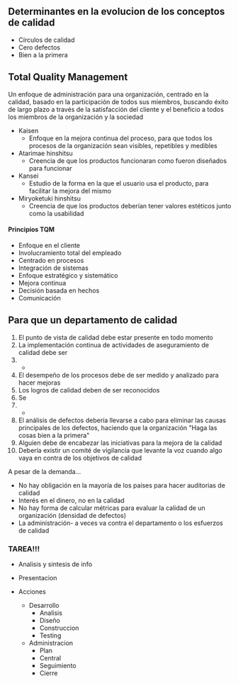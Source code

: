 ## Determinantes en la evolucion de los conceptos de calidad
- Círculos de calidad
- Cero defectos
- Bien a la primera

## Total Quality Management
Un enfoque de administración para una organización, centrado en la calidad, basado en la participación de todos sus miembros, buscando éxito de largo plazo a través de la satisfacción del cliente y el beneficio a todos los miembros de la organización y la sociedad

- Kaisen
	- Enfoque en la mejora continua del proceso, para que todos los procesos de la organización sean visibles, repetibles y medibles
- Atarimae hinshitsu
	- Creencia de que los productos funcionaran como fueron diseñados para funcionar
- Kansei
	- Estudio de la forma en la que el usuario usa el producto, para facilitar la mejora del mismo
- Miryoketuki hinshitsu
	- Creencia de que los productos deberían tener valores estéticos junto como la usabilidad

#### Principios TQM
- Enfoque en el cliente
- Involucramiento total del empleado
- Centrado en procesos
- Integración de sistemas
- Enfoque estratégico y sistemático
- Mejora continua
- Decisión basada en hechos
- Comunicación
## Para que un departamento de calidad
1. El punto de vista de calidad debe estar presente en todo momento
2. La implementación continua de actividades de aseguramiento de calidad debe ser
3. -
4. El desempeño de los procesos debe de ser medido y analizado para hacer mejoras
5. Los logros de calidad deben de ser reconocidos
6. Se
7. -
8. El análisis de defectos debería llevarse a cabo para eliminar las causas principales de los defectos, haciendo que la organización "Haga las cosas bien a la primera"
9. Alguien debe de encabezar las iniciativas para la mejora de la calidad
10. Debería existir un comité de vigilancia que levante la voz cuando algo vaya  en contra de los objetivos de calidad

A pesar de la demanda...
- No hay obligación en la mayoría de los países para hacer auditorias de calidad
- Interés en el dinero, no en la calidad
- No hay forma de calcular métricas para evaluar la calidad de un organización (densidad de defectos)
- La administración- a veces va contra el departamento o los esfuerzos de calidad

### TAREA!!!
- Analisis y sintesis de info
- Presentacion

- Acciones
	- Desarrollo
		- Analisis
		- Diseño
		- Construccion
		- Testing
	- Administracion
		- Plan
		- Central
		- Seguimiento
		- Cierre
